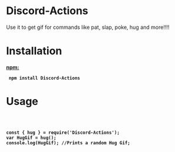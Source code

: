 # Discord-Actions
Use it to get gif for commands like pat, slap, poke, hug and more!!!!

# Installation
<b><a href = "https://www.npmjs.com/package/discord-actions"> npm: </a><b> 
<p>
<code> npm install Discord-Actions </code>

# Usage
<code>

</code>
<code class="hljs javascript">
<span class="hljs-built_in">const { hug } = require('Discord-Actions');
var HugGif = hug();
console.log(HugGif);<span class="hljs-comment"> //Prints a random Hug Gif</span></span>;</code>
